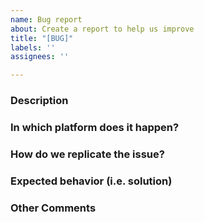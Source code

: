 ```yaml
---
name: Bug report
about: Create a report to help us improve
title: "[BUG]"
labels: ''
assignees: ''

---
```


### Description
<!--- Describe your issue/bug/request in detail -->

### In which platform does it happen?
<!--- Describe the platform where the issue is happening (use a list if needed) -->
<!--- For example: -->
<!--- * Windows/Linux.  -->
<!--- * CPU/GPU.  -->
<!--- * Azure Data Science Virtual Machine. -->

### How do we replicate the issue?
<!--- Please be specific as possible (use a list if needed). -->
<!--- For example: -->
<!--- * Create a Linux Data Science Virtual Machine one Azure with V100 GPU -->
<!--- * Run unit test `test_classification_data.py` -->
<!--- * ... -->

### Expected behavior (i.e. solution)
<!--- For example:  -->
<!--- * The test `test_is_data_multilabel` for GPU model training should pass successfully. -->

### Other Comments
